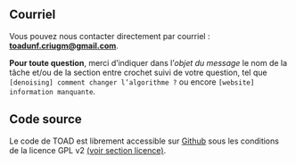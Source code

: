 ## Courriel

Vous pouvez nous contacter directement par courriel : [**toadunf.criugm@gmail.com**](toadunf.criugm@gmail.com).

**Pour toute question**, merci d’indiquer dans l’*objet du message* le nom de la tâche et/ou de la section entre crochet suivi de votre question, tel que `[denoising] comment changer l’algorithme ?` ou encore `[website] information manquante`.


## Code source

Le code de TOAD est librement accessible sur [Github](https://github.com/UNFmontreal/toad) sous les conditions de la licence GPL v2 [(voir section licence)](license.md).


